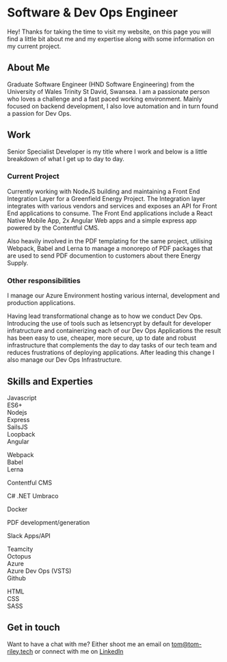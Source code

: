 # Software & Dev Ops Engineer

Hey! Thanks for taking the time to visit my website, on this page you will find a little bit about me and my expertise along with some information on my current project.

## About Me

Graduate Software Engineer (HND Software Engineering) from the University of Wales Trinity St David, Swansea. I am a passionate person who loves a challenge and a fast paced working environment. Mainly focused on backend development, I also love automation and in turn found a passion for Dev Ops.

## Work

Senior Specialist Developer is my title where I work and below is a little breakdown of what I get up to day to day.

### Current Project

Currently working with NodeJS building and maintaining a Front End Integration Layer for a Greenfield Energy Project. The Integration layer integrates with various vendors and services and exposes an API for Front End applications to consume. The Front End applications include a React Native Mobile App, 2x Angular Web apps and a simple express app powered by the Contentful CMS.

Also heavily involved in the PDF templating for the same project, utilising Webpack, Babel and Lerna to manage a monorepo of PDF packages that are used to send PDF documention to customers about there Energy Supply.

### Other responsibilities

I manage our Azure Environment hosting various internal, development and production applications.

Having lead transformational change as to how we conduct Dev Ops. Introducing the use of tools such as letsencrypt by default for developer infratructure and containerizing each of our Dev Ops Applications the result has been easy to use, cheaper, more secure, up to date and robust infrastructure that complements the day to day tasks of our tech team and reduces frustrations of deploying applications. After leading this change I also manage our Dev Ops Infrastructure.


## Skills and Experties


Javascript  
ES6+  
Nodejs  
Express  
SailsJS  
Loopback  
Angular  

Webpack  
Babel  
Lerna

Contentful CMS

C#
.NET
Umbraco

Docker

PDF development/generation

Slack Apps/API

Teamcity  
Octopus  
Azure  
Azure Dev Ops (VSTS)  
Github

HTML  
CSS  
SASS  

## Get in touch

Want to have a chat with me? Either shoot me an email on tom@tom-riley.tech or connect with me on [LinkedIn](https://uk.linkedin.com/in/swanseatom)
